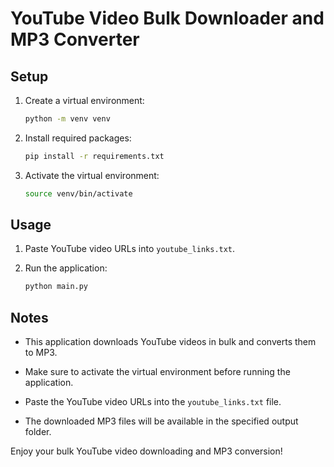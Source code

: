 # YouTube Video Bulk Downloader and MP3 Converter

## Setup

1. Create a virtual environment:

    ```bash
    python -m venv venv
    ```

2. Install required packages:

    ```bash
    pip install -r requirements.txt
    ```

3. Activate the virtual environment:

    ```bash
    source venv/bin/activate
    ```

## Usage

1. Paste YouTube video URLs into `youtube_links.txt`.

2. Run the application:

    ```bash
    python main.py
    ```

## Notes

- This application downloads YouTube videos in bulk and converts them to MP3.

- Make sure to activate the virtual environment before running the application.

- Paste the YouTube video URLs into the `youtube_links.txt` file.

- The downloaded MP3 files will be available in the specified output folder.

Enjoy your bulk YouTube video downloading and MP3 conversion!

